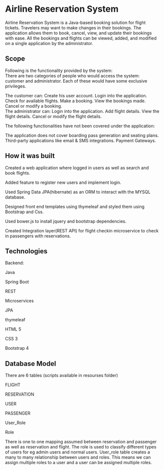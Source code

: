 # Airline Reservation System
Airline Reservation System is a Java-based booking solution for flight tickets. 
Travelers may want to make changes in their bookings. The application allows them to book, cancel, view, and update their bookings with ease. All the bookings and flights can be viewed, added, and modified on a single application by the administrator. 

## Scope

Following is the functionality provided by the system:   
There are two categories of people who would access the system: customer and administrator.
Each of these would have some exclusive privileges.   

The customer can:
Create his user account. 
Login into the application. 
Check for available flights. 
Make a booking. 
View the bookings made. 
Cancel or modify a booking.   
The administrator can: 
Login into the application. 
Add flight details. 
View the flight details. 
Cancel or modify the flight details.  

The following functionalities have not been covered under the application:   

The application does not cover boarding pass generation and seating plans. 
Third-party applications like email & SMS integrations. 
Payment Gateways. 

## How it was built 
Created a web application where logged in users as well as search and book flights.

Added feature to register new users and implement login.

Used Spring Data JPA(hibernate) as an ORM to interact with the MYSQL database.

Designed front end templates using thymeleaf and styled them using Bootstrap and Css.

Used bower.js to install jquery and bootstrap dependencies.

Created Integration layer(REST API) for flight checkin microservice to check in passengers with reservations.

## Technologies
Backend:

Java

Spring Boot

REST

Microservices

JPA

thymeleaf

HTML 5

CSS 3

Bootstrap 4

## Database Model
There are 6 tables (scripts available in resourses folder)

FLIGHT

RESERVATION

USER

PASSENGER

User_Role

Role

There is one to one mapping assumed between reservation and passenger as well as reservation and flight.
The role is used to classify different types of users for eg admin users and normal users.
User_role table creates a many to many relationship between users and roles. This means we can assign multiple roles to a user and a user can be assigned multiple roles.
